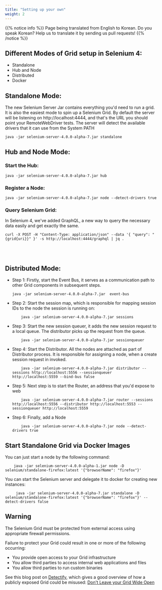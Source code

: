 ```yaml
---
title: "Setting up your own"
weight: 2
---
```


{{% notice info %}}
<i class="fas fa-language"></i> Page being translated from
English to Korean. Do you speak Korean? Help us to translate
it by sending us pull requests!
{{% /notice %}}

## Different Modes of Grid setup in Selenium 4:
* Standalone
* Hub and Node
* Distributed
* Docker

## Standalone Mode:
The new Selenium Server Jar contains everything you'd need to run a grid. It is also the easiest mode to spin up a Selenium Grid. By default the server will be listening on http://localhost:4444, and that's the URL you should point your RemoteWebDriver tests. The server will detect the available drivers that it can use from the System PATH

```shell
java -jar selenium-server-4.0.0-alpha-7.jar standalone
```

## Hub and Node Mode:

### Start the Hub:
```shell
java -jar selenium-server-4.0.0-alpha-7.jar hub
```

### Register a Node:

```shell
java -jar selenium-server-4.0.0-alpha-7.jar node --detect-drivers true
```

### Query Selenium Grid:

In Selenium 4, we've added GraphQL, a new way to query the necessary data easily and get exactly the same.

```shell
curl -X POST -H "Content-Type: application/json" --data '{ "query": "{grid{uri}}" }' -s http://localhost:4444/graphql | jq .
```
<br><br>

## Distributed Mode:

* Step 1: Firstly, start the Event Bus, it serves as a communication path to other Grid components in subsequent steps.

    ```shell
    java -jar selenium-server-4.0.0-alpha-7.jar  event-bus
    ```

* Step 2: Start the session map, which is responsible for mapping session IDs to the node the session is running on:

    ```shell
        java -jar selenium-server-4.0.0-alpha-7.jar sessions
    ```

* Step 3: Start the new session queuer, it adds the new session request to a local queue. The distributor picks up the request from the queue.

    ```shell
        java -jar selenium-server-4.0.0-alpha-7.jar sessionqueuer
    ```

* Step 4: Start the Distributor. All the nodes are attached as part of Distributor process. It is responsible for assigning a node, when a create session request in invoked.

    ```shell
        java -jar selenium-server-4.0.0-alpha-7.jar distributor --sessions http://localhost:5556 --sessionqueuer http://localhost:5559 --bind-bus false
    ```

* Step 5: Next step is to start the Router, an address that you'd expose to web

    ```shell
        java -jar selenium-server-4.0.0-alpha-7.jar router --sessions http://localhost:5556 --distributor http://localhost:5553 --sessionqueuer http://localhost:5559
    ```

* Step 6: Finally, add a Node

    ```shell
        java -jar selenium-server-4.0.0-alpha-7.jar node --detect-drivers true
    ```

## Start Standalone Grid via Docker Images

  You can just start a node by the following command:

```shell
    java -jar selenium-server-4.0.0-alpha-1.jar node -D selenium/standalone-firefox:latest '{"browserName": "firefox"}'
```

  You can start the Selenium server and delegate it to docker for creating new instances:

```shell
     java -jar selenium-server-4.0.0-alpha-7.jar standalone -D selenium/standalone-firefox:latest '{"browserName": "firefox"}' --detect-drivers false
```

## Warning

The Selenium Grid must be protected from external access using appropriate
firewall permissions.

Failure to protect your Grid could result in one or more of the following occurring:

* You provide open access to your Grid infrastructure
* You allow third parties to access internal web applications and files
* You allow third parties to run custom binaries

See this blog post on [Detectify](//labs.detectify.com), which gives a good
overview of how a publicly exposed Grid could be misused:
[Don't Leave your Grid Wide Open](//labs.detectify.com/2017/10/06/guest-blog-dont-leave-your-grid-wide-open/)
